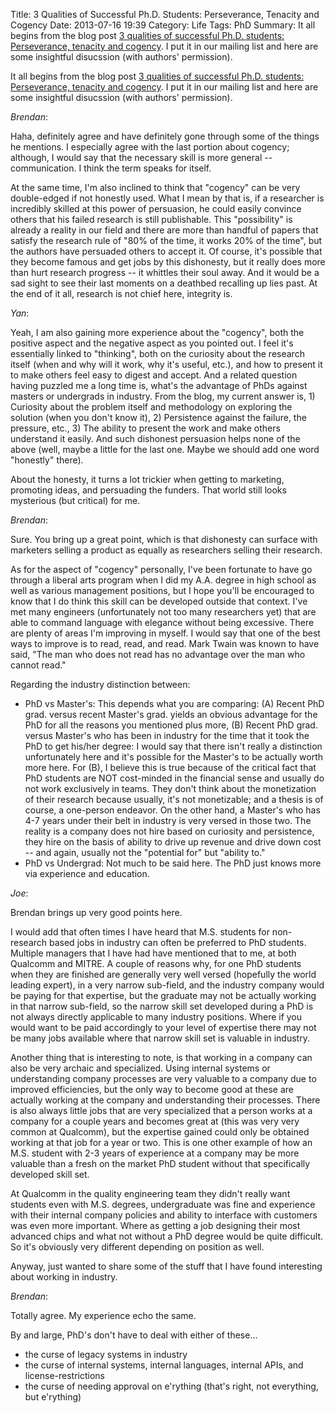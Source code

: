 Title: 3 Qualities of Successful Ph.D. Students: Perseverance, Tenacity and Cogency
Date: 2013-07-16 19:39
Category: Life
Tags: PhD
Summary: It all begins from the blog post [3 qualities of successful Ph.D. students: Perseverance, tenacity and cogency](http://matt.might.net/articles/successful-phd-students/). I put it in our mailing list and here are some insightful disucssion (with authors' permission).

It all begins from the blog post [3 qualities of successful Ph.D. students: Perseverance, tenacity and cogency](http://matt.might.net/articles/successful-phd-students/). I put it in our mailing list and here are some insightful disucssion (with authors' permission).

*Brendan*:

Haha, definitely agree and have definitely gone through some of the things he mentions. I especially agree with the last portion about cogency; although, I would say that the necessary skill is more general -- communication. I think the term speaks for itself.
 
At the same time, I'm also inclined to think that "cogency" can be very double-edged if not honestly used. What I mean by that is, if a researcher is incredibly skilled at this power of persuasion, he could easily convince others that his failed research is still publishable. This "possibility" is already a reality in our field and there are more than handful of papers that satisfy the research rule of "80% of the time, it works 20% of the time", but the authors have persuaded others to accept it. Of course, it's possible that they become famous and get jobs by this dishonesty, but it really does more than hurt research progress -- it whittles their soul away. And it would be a sad sight to see their last moments on a deathbed recalling up lies past. At the end of it all, research is not chief here, integrity is.
 
*Yan*:

Yeah, I am also gaining more experience about the "cogency", both the positive aspect and the negative aspect as you pointed out. I feel it's essentially linked to "thinking", both on the curiosity about the research itself (when and why will it work, why it's useful, etc.), and how to present it to make others feel easy to digest and accept. And a related question having puzzled me a long time is, what's the advantage of PhDs against masters or undergrads in industry. From the blog, my current answer is, 1) Curiosity about the problem itself and methodology on exploring the solution (when you don't know it), 2) Persistence against the failure, the pressure,  etc., 3) The ability to present the work and make others understand it easily. And such dishonest persuasion helps none of the above (well, maybe a little for the last one. Maybe we should add one word "honestly" there).
 
About the honesty, it turns a lot trickier when getting to marketing, promoting ideas, and persuading the funders. That world still looks mysterious (but critical) for me.
 
*Brendan*:

Sure. You bring up a great point, which is that dishonesty can surface with marketers selling a product as equally as researchers selling their research.
 
As for the aspect of "cogency" personally, I've been fortunate to have go through a liberal arts program when I did my A.A. degree in high school as well as various management positions, but I hope you'll be encouraged to know that I do think this skill can be developed outside that context. I've met many engineers (unfortunately not too many researchers yet) that are able to command language with elegance without being excessive. There are plenty of areas I'm improving in myself. I would say that one of the best ways to improve is to read, read, and read. Mark Twain was known to have said, "The man who does not read has no advantage over the man who cannot read."
 
Regarding the industry distinction between:

- PhD vs Master's: This depends what you are comparing: (A) Recent PhD grad. versus recent Master's grad. yields an obvious advantage for the PhD for all the reasons you mentioned plus more, (B) Recent PhD grad. versus Master's who has been in industry for the time that it took the PhD to get his/her degree: I would say that there isn't really a distinction unfortunately here and it's possible for the Master's to be actually worth more here. For (B), I believe this is true because of the critical fact that PhD students are NOT cost-minded in the financial sense and usually do not work exclusively in teams. They don't think about the monetization of their research because usually, it's not monetizable; and a thesis is of course, a one-person endeavor. On the other hand, a Master's who has 4-7 years under their belt in industry is very versed in those two. The reality is a company does not hire based on curiosity and persistence, they hire on the basis of ability to drive up revenue and drive down cost -- and again, usually not the "potential for" but "ability to."
- PhD vs Undergrad: Not much to be said here. The PhD just knows more via experience and education.
 
*Joe*:

Brendan brings up very good points here.
 
I would add that often times I have heard that M.S. students for non-research based jobs in industry can often be preferred to PhD students.  Multiple managers that I have had have mentioned that to me, at both Qualcomm and MITRE.  A couple of reasons why, for one PhD students when they are finished are generally very well versed (hopefully the world leading expert), in a very narrow sub-field, and the industry company would be paying for that expertise, but the graduate may not be actually working in that narrow sub-field, so the narrow skill set developed during a PhD is not always directly applicable to many industry positions.  Where if you would want to be paid accordingly to your level of expertise there may not be many jobs available where that narrow skill set is valuable in industry.
 
Another thing that is interesting to note, is that working in a company can also be very archaic and specialized.  Using internal systems or understanding company processes are very valuable to a company due to improved efficiencies, but the only way to become good at these are actually working at the company and understanding their processes.  There is also always little jobs that are very specialized that a person works at a company for a couple years and becomes great at (this was very very common at Qualcomm), but the expertise gained could only be obtained working at that job for a year or two.   This is one other example of how an M.S. student with 2-3 years of experience at a company may be more valuable than a fresh on the market PhD student without that specifically developed skill set.
 
At Qualcomm in the quality engineering team they didn't really want students even with M.S. degrees, undergraduate was fine and experience with their internal company policies and ability to interface with customers was even more important.  Where as getting a job designing their most advanced chips and what not without a PhD degree would be quite difficult.  So it's obviously very different depending on position as well.
 
Anyway, just wanted to share some of the stuff that I have found interesting about working in industry.
 
*Brendan*:

Totally agree. My experience echo the same.
 
By and large, PhD's don't have to deal with either of these...

* the curse of legacy systems in industry
* the curse of internal systems, internal languages, internal APIs, and license-restrictions
* the curse of needing approval on e'rything (that's right, not everything, but e'rything)
